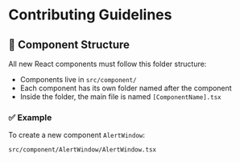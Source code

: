 # Contributing Guidelines

## 🧱 Component Structure

All new React components must follow this folder structure:

- Components live in `src/component/`
- Each component has its own folder named after the component
- Inside the folder, the main file is named `[ComponentName].tsx`

### ✅ Example

To create a new component `AlertWindow`:

```bash
src/component/AlertWindow/AlertWindow.tsx
```
